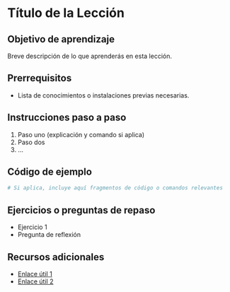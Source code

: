 # Título de la Lección

## Objetivo de aprendizaje
Breve descripción de lo que aprenderás en esta lección.

## Prerrequisitos
- Lista de conocimientos o instalaciones previas necesarias.

## Instrucciones paso a paso
1. Paso uno (explicación y comando si aplica)
2. Paso dos
3. ...

## Código de ejemplo
```bash
# Si aplica, incluye aquí fragmentos de código o comandos relevantes
```

## Ejercicios o preguntas de repaso
- Ejercicio 1
- Pregunta de reflexión

## Recursos adicionales
- [Enlace útil 1](#)
- [Enlace útil 2](#) 